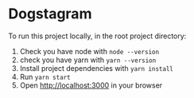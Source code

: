 # Dogstagram

To run this project locally, in the root project directory:

1. Check you have node with `node --version`
2. check you have yarn with `yarn --version`
3. Install project dependencies with `yarn install`
4. Run `yarn start`
5. Open [http://localhost:3000](http://localhost:3000) in your browser

